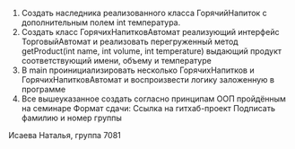 1. Создать наследника реализованного класса ГорячийНапиток с дополнительным полем int температура.
2. Создать класс ГорячихНапитковАвтомат реализующий интерфейс ТорговыйАвтомат и реализовать перегруженный метод getProduct(int name, int volume, int temperature) выдающий продукт соответствующий имени, объему и температуре
3. В main проинициализировать несколько ГорячихНапитков и ГорячихНапитковАвтомат и воспроизвести логику заложенную в программе
4. Все вышеуказанное создать согласно принципам ООП пройдённым на семинаре Формат сдачи: Ссылка на гитхаб-проект Подписать фамилию и номер группы

Исаева Наталья, группа  7081
